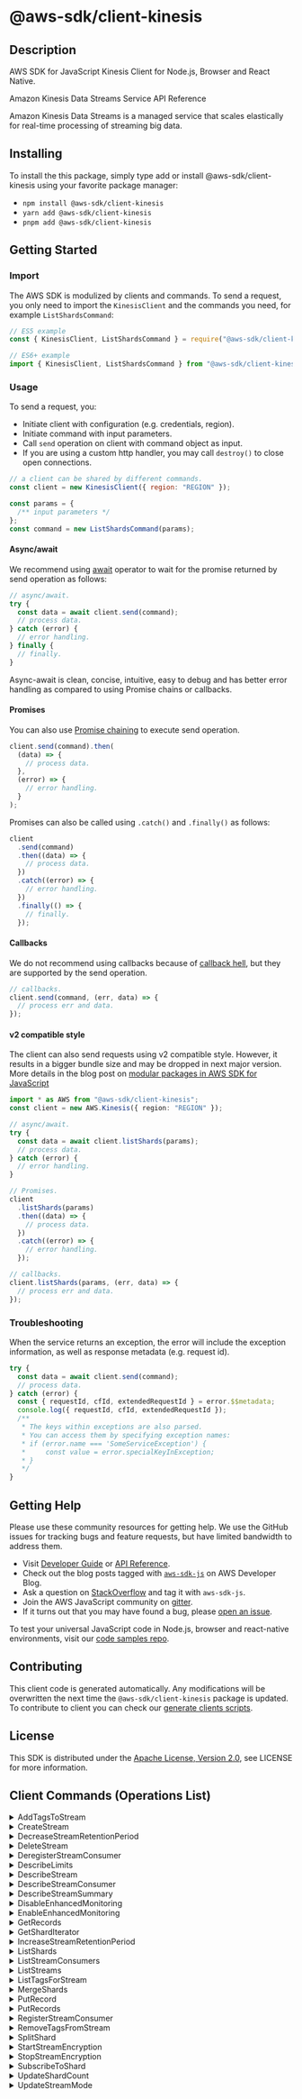 <!-- generated file, do not edit directly -->

# @aws-sdk/client-kinesis

## Description

AWS SDK for JavaScript Kinesis Client for Node.js, Browser and React Native.

<fullname>Amazon Kinesis Data Streams Service API Reference</fullname>

<p>Amazon Kinesis Data Streams is a managed service that scales elastically for real-time
processing of streaming big data.</p>

## Installing

To install the this package, simply type add or install @aws-sdk/client-kinesis
using your favorite package manager:

- `npm install @aws-sdk/client-kinesis`
- `yarn add @aws-sdk/client-kinesis`
- `pnpm add @aws-sdk/client-kinesis`

## Getting Started

### Import

The AWS SDK is modulized by clients and commands.
To send a request, you only need to import the `KinesisClient` and
the commands you need, for example `ListShardsCommand`:

```js
// ES5 example
const { KinesisClient, ListShardsCommand } = require("@aws-sdk/client-kinesis");
```

```ts
// ES6+ example
import { KinesisClient, ListShardsCommand } from "@aws-sdk/client-kinesis";
```

### Usage

To send a request, you:

- Initiate client with configuration (e.g. credentials, region).
- Initiate command with input parameters.
- Call `send` operation on client with command object as input.
- If you are using a custom http handler, you may call `destroy()` to close open connections.

```js
// a client can be shared by different commands.
const client = new KinesisClient({ region: "REGION" });

const params = {
  /** input parameters */
};
const command = new ListShardsCommand(params);
```

#### Async/await

We recommend using [await](https://developer.mozilla.org/en-US/docs/Web/JavaScript/Reference/Operators/await)
operator to wait for the promise returned by send operation as follows:

```js
// async/await.
try {
  const data = await client.send(command);
  // process data.
} catch (error) {
  // error handling.
} finally {
  // finally.
}
```

Async-await is clean, concise, intuitive, easy to debug and has better error handling
as compared to using Promise chains or callbacks.

#### Promises

You can also use [Promise chaining](https://developer.mozilla.org/en-US/docs/Web/JavaScript/Guide/Using_promises#chaining)
to execute send operation.

```js
client.send(command).then(
  (data) => {
    // process data.
  },
  (error) => {
    // error handling.
  }
);
```

Promises can also be called using `.catch()` and `.finally()` as follows:

```js
client
  .send(command)
  .then((data) => {
    // process data.
  })
  .catch((error) => {
    // error handling.
  })
  .finally(() => {
    // finally.
  });
```

#### Callbacks

We do not recommend using callbacks because of [callback hell](http://callbackhell.com/),
but they are supported by the send operation.

```js
// callbacks.
client.send(command, (err, data) => {
  // process err and data.
});
```

#### v2 compatible style

The client can also send requests using v2 compatible style.
However, it results in a bigger bundle size and may be dropped in next major version. More details in the blog post
on [modular packages in AWS SDK for JavaScript](https://aws.amazon.com/blogs/developer/modular-packages-in-aws-sdk-for-javascript/)

```ts
import * as AWS from "@aws-sdk/client-kinesis";
const client = new AWS.Kinesis({ region: "REGION" });

// async/await.
try {
  const data = await client.listShards(params);
  // process data.
} catch (error) {
  // error handling.
}

// Promises.
client
  .listShards(params)
  .then((data) => {
    // process data.
  })
  .catch((error) => {
    // error handling.
  });

// callbacks.
client.listShards(params, (err, data) => {
  // process err and data.
});
```

### Troubleshooting

When the service returns an exception, the error will include the exception information,
as well as response metadata (e.g. request id).

```js
try {
  const data = await client.send(command);
  // process data.
} catch (error) {
  const { requestId, cfId, extendedRequestId } = error.$$metadata;
  console.log({ requestId, cfId, extendedRequestId });
  /**
   * The keys within exceptions are also parsed.
   * You can access them by specifying exception names:
   * if (error.name === 'SomeServiceException') {
   *     const value = error.specialKeyInException;
   * }
   */
}
```

## Getting Help

Please use these community resources for getting help.
We use the GitHub issues for tracking bugs and feature requests, but have limited bandwidth to address them.

- Visit [Developer Guide](https://docs.aws.amazon.com/sdk-for-javascript/v3/developer-guide/welcome.html)
  or [API Reference](https://docs.aws.amazon.com/AWSJavaScriptSDK/v3/latest/index.html).
- Check out the blog posts tagged with [`aws-sdk-js`](https://aws.amazon.com/blogs/developer/tag/aws-sdk-js/)
  on AWS Developer Blog.
- Ask a question on [StackOverflow](https://stackoverflow.com/questions/tagged/aws-sdk-js) and tag it with `aws-sdk-js`.
- Join the AWS JavaScript community on [gitter](https://gitter.im/aws/aws-sdk-js-v3).
- If it turns out that you may have found a bug, please [open an issue](https://github.com/aws/aws-sdk-js-v3/issues/new/choose).

To test your universal JavaScript code in Node.js, browser and react-native environments,
visit our [code samples repo](https://github.com/aws-samples/aws-sdk-js-tests).

## Contributing

This client code is generated automatically. Any modifications will be overwritten the next time the `@aws-sdk/client-kinesis` package is updated.
To contribute to client you can check our [generate clients scripts](https://github.com/aws/aws-sdk-js-v3/tree/main/scripts/generate-clients).

## License

This SDK is distributed under the
[Apache License, Version 2.0](http://www.apache.org/licenses/LICENSE-2.0),
see LICENSE for more information.

## Client Commands (Operations List)

<details>
<summary>
AddTagsToStream
</summary>

[Command API Reference](https://docs.aws.amazon.com/AWSJavaScriptSDK/v3/latest/clients/client-kinesis/classes/addtagstostreamcommand.html) / [Input](https://docs.aws.amazon.com/AWSJavaScriptSDK/v3/latest/clients/client-kinesis/interfaces/addtagstostreamcommandinput.html) / [Output](https://docs.aws.amazon.com/AWSJavaScriptSDK/v3/latest/clients/client-kinesis/interfaces/addtagstostreamcommandoutput.html)

</details>
<details>
<summary>
CreateStream
</summary>

[Command API Reference](https://docs.aws.amazon.com/AWSJavaScriptSDK/v3/latest/clients/client-kinesis/classes/createstreamcommand.html) / [Input](https://docs.aws.amazon.com/AWSJavaScriptSDK/v3/latest/clients/client-kinesis/interfaces/createstreamcommandinput.html) / [Output](https://docs.aws.amazon.com/AWSJavaScriptSDK/v3/latest/clients/client-kinesis/interfaces/createstreamcommandoutput.html)

</details>
<details>
<summary>
DecreaseStreamRetentionPeriod
</summary>

[Command API Reference](https://docs.aws.amazon.com/AWSJavaScriptSDK/v3/latest/clients/client-kinesis/classes/decreasestreamretentionperiodcommand.html) / [Input](https://docs.aws.amazon.com/AWSJavaScriptSDK/v3/latest/clients/client-kinesis/interfaces/decreasestreamretentionperiodcommandinput.html) / [Output](https://docs.aws.amazon.com/AWSJavaScriptSDK/v3/latest/clients/client-kinesis/interfaces/decreasestreamretentionperiodcommandoutput.html)

</details>
<details>
<summary>
DeleteStream
</summary>

[Command API Reference](https://docs.aws.amazon.com/AWSJavaScriptSDK/v3/latest/clients/client-kinesis/classes/deletestreamcommand.html) / [Input](https://docs.aws.amazon.com/AWSJavaScriptSDK/v3/latest/clients/client-kinesis/interfaces/deletestreamcommandinput.html) / [Output](https://docs.aws.amazon.com/AWSJavaScriptSDK/v3/latest/clients/client-kinesis/interfaces/deletestreamcommandoutput.html)

</details>
<details>
<summary>
DeregisterStreamConsumer
</summary>

[Command API Reference](https://docs.aws.amazon.com/AWSJavaScriptSDK/v3/latest/clients/client-kinesis/classes/deregisterstreamconsumercommand.html) / [Input](https://docs.aws.amazon.com/AWSJavaScriptSDK/v3/latest/clients/client-kinesis/interfaces/deregisterstreamconsumercommandinput.html) / [Output](https://docs.aws.amazon.com/AWSJavaScriptSDK/v3/latest/clients/client-kinesis/interfaces/deregisterstreamconsumercommandoutput.html)

</details>
<details>
<summary>
DescribeLimits
</summary>

[Command API Reference](https://docs.aws.amazon.com/AWSJavaScriptSDK/v3/latest/clients/client-kinesis/classes/describelimitscommand.html) / [Input](https://docs.aws.amazon.com/AWSJavaScriptSDK/v3/latest/clients/client-kinesis/interfaces/describelimitscommandinput.html) / [Output](https://docs.aws.amazon.com/AWSJavaScriptSDK/v3/latest/clients/client-kinesis/interfaces/describelimitscommandoutput.html)

</details>
<details>
<summary>
DescribeStream
</summary>

[Command API Reference](https://docs.aws.amazon.com/AWSJavaScriptSDK/v3/latest/clients/client-kinesis/classes/describestreamcommand.html) / [Input](https://docs.aws.amazon.com/AWSJavaScriptSDK/v3/latest/clients/client-kinesis/interfaces/describestreamcommandinput.html) / [Output](https://docs.aws.amazon.com/AWSJavaScriptSDK/v3/latest/clients/client-kinesis/interfaces/describestreamcommandoutput.html)

</details>
<details>
<summary>
DescribeStreamConsumer
</summary>

[Command API Reference](https://docs.aws.amazon.com/AWSJavaScriptSDK/v3/latest/clients/client-kinesis/classes/describestreamconsumercommand.html) / [Input](https://docs.aws.amazon.com/AWSJavaScriptSDK/v3/latest/clients/client-kinesis/interfaces/describestreamconsumercommandinput.html) / [Output](https://docs.aws.amazon.com/AWSJavaScriptSDK/v3/latest/clients/client-kinesis/interfaces/describestreamconsumercommandoutput.html)

</details>
<details>
<summary>
DescribeStreamSummary
</summary>

[Command API Reference](https://docs.aws.amazon.com/AWSJavaScriptSDK/v3/latest/clients/client-kinesis/classes/describestreamsummarycommand.html) / [Input](https://docs.aws.amazon.com/AWSJavaScriptSDK/v3/latest/clients/client-kinesis/interfaces/describestreamsummarycommandinput.html) / [Output](https://docs.aws.amazon.com/AWSJavaScriptSDK/v3/latest/clients/client-kinesis/interfaces/describestreamsummarycommandoutput.html)

</details>
<details>
<summary>
DisableEnhancedMonitoring
</summary>

[Command API Reference](https://docs.aws.amazon.com/AWSJavaScriptSDK/v3/latest/clients/client-kinesis/classes/disableenhancedmonitoringcommand.html) / [Input](https://docs.aws.amazon.com/AWSJavaScriptSDK/v3/latest/clients/client-kinesis/interfaces/disableenhancedmonitoringcommandinput.html) / [Output](https://docs.aws.amazon.com/AWSJavaScriptSDK/v3/latest/clients/client-kinesis/interfaces/disableenhancedmonitoringcommandoutput.html)

</details>
<details>
<summary>
EnableEnhancedMonitoring
</summary>

[Command API Reference](https://docs.aws.amazon.com/AWSJavaScriptSDK/v3/latest/clients/client-kinesis/classes/enableenhancedmonitoringcommand.html) / [Input](https://docs.aws.amazon.com/AWSJavaScriptSDK/v3/latest/clients/client-kinesis/interfaces/enableenhancedmonitoringcommandinput.html) / [Output](https://docs.aws.amazon.com/AWSJavaScriptSDK/v3/latest/clients/client-kinesis/interfaces/enableenhancedmonitoringcommandoutput.html)

</details>
<details>
<summary>
GetRecords
</summary>

[Command API Reference](https://docs.aws.amazon.com/AWSJavaScriptSDK/v3/latest/clients/client-kinesis/classes/getrecordscommand.html) / [Input](https://docs.aws.amazon.com/AWSJavaScriptSDK/v3/latest/clients/client-kinesis/interfaces/getrecordscommandinput.html) / [Output](https://docs.aws.amazon.com/AWSJavaScriptSDK/v3/latest/clients/client-kinesis/interfaces/getrecordscommandoutput.html)

</details>
<details>
<summary>
GetShardIterator
</summary>

[Command API Reference](https://docs.aws.amazon.com/AWSJavaScriptSDK/v3/latest/clients/client-kinesis/classes/getsharditeratorcommand.html) / [Input](https://docs.aws.amazon.com/AWSJavaScriptSDK/v3/latest/clients/client-kinesis/interfaces/getsharditeratorcommandinput.html) / [Output](https://docs.aws.amazon.com/AWSJavaScriptSDK/v3/latest/clients/client-kinesis/interfaces/getsharditeratorcommandoutput.html)

</details>
<details>
<summary>
IncreaseStreamRetentionPeriod
</summary>

[Command API Reference](https://docs.aws.amazon.com/AWSJavaScriptSDK/v3/latest/clients/client-kinesis/classes/increasestreamretentionperiodcommand.html) / [Input](https://docs.aws.amazon.com/AWSJavaScriptSDK/v3/latest/clients/client-kinesis/interfaces/increasestreamretentionperiodcommandinput.html) / [Output](https://docs.aws.amazon.com/AWSJavaScriptSDK/v3/latest/clients/client-kinesis/interfaces/increasestreamretentionperiodcommandoutput.html)

</details>
<details>
<summary>
ListShards
</summary>

[Command API Reference](https://docs.aws.amazon.com/AWSJavaScriptSDK/v3/latest/clients/client-kinesis/classes/listshardscommand.html) / [Input](https://docs.aws.amazon.com/AWSJavaScriptSDK/v3/latest/clients/client-kinesis/interfaces/listshardscommandinput.html) / [Output](https://docs.aws.amazon.com/AWSJavaScriptSDK/v3/latest/clients/client-kinesis/interfaces/listshardscommandoutput.html)

</details>
<details>
<summary>
ListStreamConsumers
</summary>

[Command API Reference](https://docs.aws.amazon.com/AWSJavaScriptSDK/v3/latest/clients/client-kinesis/classes/liststreamconsumerscommand.html) / [Input](https://docs.aws.amazon.com/AWSJavaScriptSDK/v3/latest/clients/client-kinesis/interfaces/liststreamconsumerscommandinput.html) / [Output](https://docs.aws.amazon.com/AWSJavaScriptSDK/v3/latest/clients/client-kinesis/interfaces/liststreamconsumerscommandoutput.html)

</details>
<details>
<summary>
ListStreams
</summary>

[Command API Reference](https://docs.aws.amazon.com/AWSJavaScriptSDK/v3/latest/clients/client-kinesis/classes/liststreamscommand.html) / [Input](https://docs.aws.amazon.com/AWSJavaScriptSDK/v3/latest/clients/client-kinesis/interfaces/liststreamscommandinput.html) / [Output](https://docs.aws.amazon.com/AWSJavaScriptSDK/v3/latest/clients/client-kinesis/interfaces/liststreamscommandoutput.html)

</details>
<details>
<summary>
ListTagsForStream
</summary>

[Command API Reference](https://docs.aws.amazon.com/AWSJavaScriptSDK/v3/latest/clients/client-kinesis/classes/listtagsforstreamcommand.html) / [Input](https://docs.aws.amazon.com/AWSJavaScriptSDK/v3/latest/clients/client-kinesis/interfaces/listtagsforstreamcommandinput.html) / [Output](https://docs.aws.amazon.com/AWSJavaScriptSDK/v3/latest/clients/client-kinesis/interfaces/listtagsforstreamcommandoutput.html)

</details>
<details>
<summary>
MergeShards
</summary>

[Command API Reference](https://docs.aws.amazon.com/AWSJavaScriptSDK/v3/latest/clients/client-kinesis/classes/mergeshardscommand.html) / [Input](https://docs.aws.amazon.com/AWSJavaScriptSDK/v3/latest/clients/client-kinesis/interfaces/mergeshardscommandinput.html) / [Output](https://docs.aws.amazon.com/AWSJavaScriptSDK/v3/latest/clients/client-kinesis/interfaces/mergeshardscommandoutput.html)

</details>
<details>
<summary>
PutRecord
</summary>

[Command API Reference](https://docs.aws.amazon.com/AWSJavaScriptSDK/v3/latest/clients/client-kinesis/classes/putrecordcommand.html) / [Input](https://docs.aws.amazon.com/AWSJavaScriptSDK/v3/latest/clients/client-kinesis/interfaces/putrecordcommandinput.html) / [Output](https://docs.aws.amazon.com/AWSJavaScriptSDK/v3/latest/clients/client-kinesis/interfaces/putrecordcommandoutput.html)

</details>
<details>
<summary>
PutRecords
</summary>

[Command API Reference](https://docs.aws.amazon.com/AWSJavaScriptSDK/v3/latest/clients/client-kinesis/classes/putrecordscommand.html) / [Input](https://docs.aws.amazon.com/AWSJavaScriptSDK/v3/latest/clients/client-kinesis/interfaces/putrecordscommandinput.html) / [Output](https://docs.aws.amazon.com/AWSJavaScriptSDK/v3/latest/clients/client-kinesis/interfaces/putrecordscommandoutput.html)

</details>
<details>
<summary>
RegisterStreamConsumer
</summary>

[Command API Reference](https://docs.aws.amazon.com/AWSJavaScriptSDK/v3/latest/clients/client-kinesis/classes/registerstreamconsumercommand.html) / [Input](https://docs.aws.amazon.com/AWSJavaScriptSDK/v3/latest/clients/client-kinesis/interfaces/registerstreamconsumercommandinput.html) / [Output](https://docs.aws.amazon.com/AWSJavaScriptSDK/v3/latest/clients/client-kinesis/interfaces/registerstreamconsumercommandoutput.html)

</details>
<details>
<summary>
RemoveTagsFromStream
</summary>

[Command API Reference](https://docs.aws.amazon.com/AWSJavaScriptSDK/v3/latest/clients/client-kinesis/classes/removetagsfromstreamcommand.html) / [Input](https://docs.aws.amazon.com/AWSJavaScriptSDK/v3/latest/clients/client-kinesis/interfaces/removetagsfromstreamcommandinput.html) / [Output](https://docs.aws.amazon.com/AWSJavaScriptSDK/v3/latest/clients/client-kinesis/interfaces/removetagsfromstreamcommandoutput.html)

</details>
<details>
<summary>
SplitShard
</summary>

[Command API Reference](https://docs.aws.amazon.com/AWSJavaScriptSDK/v3/latest/clients/client-kinesis/classes/splitshardcommand.html) / [Input](https://docs.aws.amazon.com/AWSJavaScriptSDK/v3/latest/clients/client-kinesis/interfaces/splitshardcommandinput.html) / [Output](https://docs.aws.amazon.com/AWSJavaScriptSDK/v3/latest/clients/client-kinesis/interfaces/splitshardcommandoutput.html)

</details>
<details>
<summary>
StartStreamEncryption
</summary>

[Command API Reference](https://docs.aws.amazon.com/AWSJavaScriptSDK/v3/latest/clients/client-kinesis/classes/startstreamencryptioncommand.html) / [Input](https://docs.aws.amazon.com/AWSJavaScriptSDK/v3/latest/clients/client-kinesis/interfaces/startstreamencryptioncommandinput.html) / [Output](https://docs.aws.amazon.com/AWSJavaScriptSDK/v3/latest/clients/client-kinesis/interfaces/startstreamencryptioncommandoutput.html)

</details>
<details>
<summary>
StopStreamEncryption
</summary>

[Command API Reference](https://docs.aws.amazon.com/AWSJavaScriptSDK/v3/latest/clients/client-kinesis/classes/stopstreamencryptioncommand.html) / [Input](https://docs.aws.amazon.com/AWSJavaScriptSDK/v3/latest/clients/client-kinesis/interfaces/stopstreamencryptioncommandinput.html) / [Output](https://docs.aws.amazon.com/AWSJavaScriptSDK/v3/latest/clients/client-kinesis/interfaces/stopstreamencryptioncommandoutput.html)

</details>
<details>
<summary>
SubscribeToShard
</summary>

[Command API Reference](https://docs.aws.amazon.com/AWSJavaScriptSDK/v3/latest/clients/client-kinesis/classes/subscribetoshardcommand.html) / [Input](https://docs.aws.amazon.com/AWSJavaScriptSDK/v3/latest/clients/client-kinesis/interfaces/subscribetoshardcommandinput.html) / [Output](https://docs.aws.amazon.com/AWSJavaScriptSDK/v3/latest/clients/client-kinesis/interfaces/subscribetoshardcommandoutput.html)

</details>
<details>
<summary>
UpdateShardCount
</summary>

[Command API Reference](https://docs.aws.amazon.com/AWSJavaScriptSDK/v3/latest/clients/client-kinesis/classes/updateshardcountcommand.html) / [Input](https://docs.aws.amazon.com/AWSJavaScriptSDK/v3/latest/clients/client-kinesis/interfaces/updateshardcountcommandinput.html) / [Output](https://docs.aws.amazon.com/AWSJavaScriptSDK/v3/latest/clients/client-kinesis/interfaces/updateshardcountcommandoutput.html)

</details>
<details>
<summary>
UpdateStreamMode
</summary>

[Command API Reference](https://docs.aws.amazon.com/AWSJavaScriptSDK/v3/latest/clients/client-kinesis/classes/updatestreammodecommand.html) / [Input](https://docs.aws.amazon.com/AWSJavaScriptSDK/v3/latest/clients/client-kinesis/interfaces/updatestreammodecommandinput.html) / [Output](https://docs.aws.amazon.com/AWSJavaScriptSDK/v3/latest/clients/client-kinesis/interfaces/updatestreammodecommandoutput.html)

</details>
